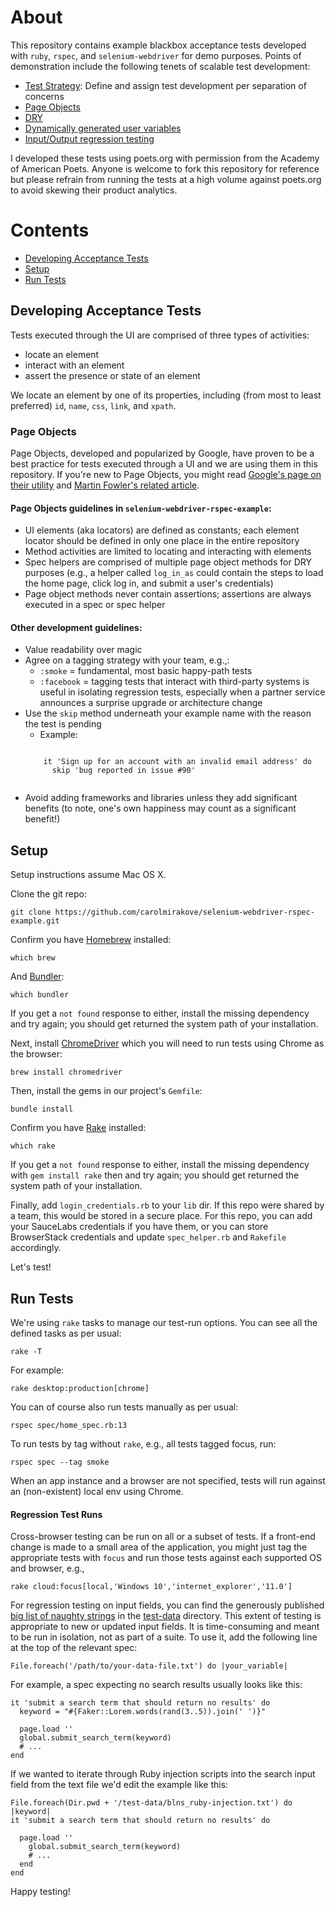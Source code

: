 # About

This repository contains example blackbox acceptance tests developed with `ruby`, `rspec`, and `selenium-webdriver` for demo purposes. Points of demonstration include the following tenets of scalable test development:

* [Test Strategy](https://github.com/carolmirakove/selenium-webdriver-rspec-example/blob/master/test-plans/test-cases-example.jpg): Define and assign test development per separation of concerns
* [Page Objects](https://github.com/carolmirakove/selenium-webdriver-rspec-example/tree/master/pages)
* [DRY](https://github.com/carolmirakove/selenium-webdriver-rspec-example/tree/master/spec/helpers)
* [Dynamically generated user variables](https://github.com/carolmirakove/selenium-webdriver-rspec-example/blob/master/spec/home_spec.rb#L38)
* [Input/Output regression testing](#regression-testing)

I developed these tests using poets.org with permission from the Academy of American Poets. Anyone is welcome to fork this repository for reference but please refrain from running the tests at a high volume against poets.org to avoid skewing their product analytics.

# Contents
* [Developing Acceptance Tests](#developing-acceptance-tests)
* [Setup](#setup)
* [Run Tests](#run-tests)

## <a name='developing-acceptance-tests'></a>Developing Acceptance Tests

Tests executed through the UI are comprised of three types of activities: 

* locate an element
* interact with an element
* assert the presence or state of an element

We locate an element by one of its properties, including (from most to least preferred) `id`, `name`, `css`, `link`, and `xpath`.

### Page Objects

Page Objects, developed and popularized by Google, have proven to be a best practice for tests executed through a UI and we are using them in this repository. If you're new to Page Objects, you might read [Google's page on their utility](https://code.google.com/p/selenium/wiki/PageObjects) and [Martin Fowler's related article](http://martinfowler.com/bliki/PageObject.html).

#### Page Objects guidelines in `selenium-webdriver-rspec-example`:

+ UI elements (aka locators) are defined as constants; each element locator should be defined in only one place in the entire repository
+ Method activities are limited to locating and interacting with elements
+ Spec helpers are comprised of multiple page object methods for DRY purposes (e.g., a helper called `log_in_as` could contain the steps to load the home page, click log in, and submit a user's credentials)
+ Page object methods never contain assertions; assertions are always executed in a spec or spec helper

#### Other development guidelines:

+ Value readability over magic
+ Agree on a tagging strategy with your team, e.g.,:
   + `:smoke` = fundamental, most basic happy-path tests
   + `:facebook` = tagging tests that interact with third-party systems is useful in isolating regression tests, especially when a partner service announces a surprise upgrade or architecture change
+ Use the `skip` method underneath your example name with the reason the test is pending
   + Example:
    <pre><code>
      it 'Sign up for an account with an invalid email address' do
        skip 'bug reported in issue #90'
    </pre></code>
+ Avoid adding frameworks and libraries unless they add significant benefits (to note, one's own happiness may count as a significant benefit!)

## <a name='setup'></a>Setup

Setup instructions assume Mac OS X.

Clone the git repo:

    git clone https://github.com/carolmirakove/selenium-webdriver-rspec-example.git

Confirm you have [Homebrew](http://brew.sh/) installed:

    which brew

And [Bundler](http://bundler.io/):

    which bundler

If you get a `not found` response to either, install the missing dependency and try again; you should get returned the system path of your installation.

Next, install [ChromeDriver](https://code.google.com/p/selenium/wiki/ChromeDriver) which you will need to run tests using Chrome as the browser:

    brew install chromedriver

Then, install the gems in our project's `Gemfile`:

    bundle install

Confirm you have [Rake](http://docs.seattlerb.org/rake/) installed:

    which rake

If you get a `not found` response to either, install the missing dependency with `gem install rake` then and try again; you should get returned the system path of your installation.

Finally, add `login_credentials.rb` to your `lib` dir. If this repo were shared by a team, this would be stored in a secure place. For this repo, you can add your SauceLabs credentials if you have them, or you can store BrowserStack credentials and update `spec_helper.rb` and `Rakefile` accordingly.

Let's test!

## <a name='run-tests'></a>Run Tests

We're using `rake` tasks to manage our test-run options. You can see all the defined tasks as per usual:

    rake -T

For example:

    rake desktop:production[chrome]    

You can of course also run tests manually as per usual:

    rspec spec/home_spec.rb:13

To run tests by tag without `rake`, e.g., all tests tagged focus, run:

    rspec spec --tag smoke

When an app instance and a browser are not specified, tests will run against an (non-existent) local env using Chrome.

#### <a name='regression-testing'></a>Regression Test Runs

Cross-browser testing can be run on all or a subset of tests. If a front-end change is made to a small area of the application, you might just tag the appropriate tests with `focus` and run those tests against each supported OS and browser, e.g.,

    rake cloud:focus[local,'Windows 10','internet_explorer','11.0']

For regression testing on input fields, you can find the generously published [big list of naughty strings](https://github.com/minimaxir/big-list-of-naughty-strings) in the [test-data](https://github.com/SesoMedia/teded_qa/tree/master/test-data) directory. This extent of testing is appropriate to new or updated input fields. It is time-consuming and meant to be run in isolation, not as part of a suite. To use it, add the following line at the top of the relevant spec:

    File.foreach('/path/to/your-data-file.txt') do |your_variable|

For example, a spec expecting no search results usually looks like this:

    it 'submit a search term that should return no results' do
      keyword = "#{Faker::Lorem.words(rand(3..5)).join(' ')}"

      page.load ''
      global.submit_search_term(keyword)
      # ...
    end

If we wanted to iterate through Ruby injection scripts into the search input field from the text file we'd edit the example like this:

    File.foreach(Dir.pwd + '/test-data/blns_ruby-injection.txt') do |keyword|
    it 'submit a search term that should return no results' do

      page.load ''
        global.submit_search_term(keyword)
        # ...
      end
    end

Happy testing!


